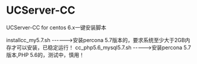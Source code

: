 UCServer-CC
===========

UCServer-CC for centos 6.x一键安装脚本

installcc_my5.7.sh ------>安装percona 5.7版本的，要求系统至少大于2GB内存才可以安装，已稳定运行！
cc_php5.6_mysql5.7.sh ----->安装percona 5.7版本,PHP 5.6的，测试中，慎用！
